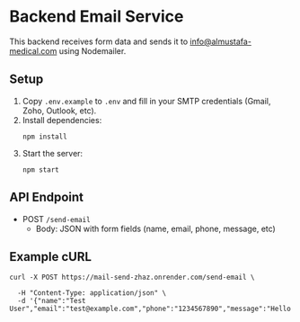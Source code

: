 # Backend Email Service

This backend receives form data and sends it to info@almustafa-medical.com using Nodemailer.

## Setup

1. Copy `.env.example` to `.env` and fill in your SMTP credentials (Gmail, Zoho, Outlook, etc).
2. Install dependencies:
   ```
   npm install
   ```
3. Start the server:
   ```
   npm start
   ```

## API Endpoint
- POST `/send-email`
  - Body: JSON with form fields (name, email, phone, message, etc)

## Example cURL
```
curl -X POST https://mail-send-zhaz.onrender.com/send-email \

  -H "Content-Type: application/json" \
  -d '{"name":"Test User","email":"test@example.com","phone":"1234567890","message":"Hello!"}'
``` 